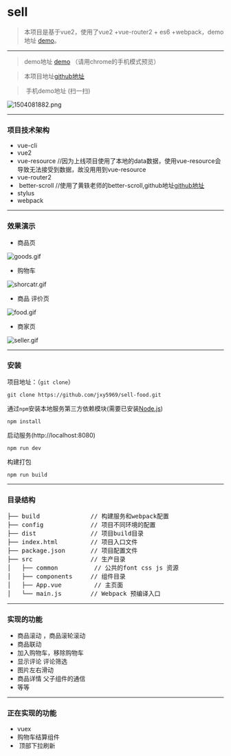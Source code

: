 # sell

>  本项目是基于vue2，使用了vue2 +vue-router2 + es6 +webpack，demo地址 [demo](http://112.74.60.57/#/goods)。


***
>  demo地址 [demo](http://112.74.60.57/#/goods) （请用chrome的手机模式预览）

>  本项目地址[github地址](https://github.com/jxy5969/sell-food/edit/master/sellFood)

>  手机demo地址 (扫一扫)


![1504081882.png](https://github.com/jxy5969/sell-food/blob/master/sellFood/screenShots/1504081882.png)



***
### 项目技术架构
*  vue-cli
*  vue2
*  vue-resource //因为上线项目使用了本地的data数据，使用vue-resource会导致无法接受到数据，故没用用到vue-resource
*  vue-router2
*  better-scroll //使用了黄轶老师的better-scroll,github地址[github地址](https://github.com/ustbhuangyi/better-scroll)
*  stylus
*  webpack

***
### 效果演示
* 商品页

![goods.gif](https://github.com/jxy5969/sell-food/blob/master/sellFood/screenShots/goods.gif)

* 购物车

![shorcatr.gif](https://github.com/jxy5969/sell-food/blob/master/sellFood/screenShots/shopcart.gif)

* 商品 评价页

![food.gif](https://github.com/jxy5969/sell-food/blob/master/sellFood/screenShots/food.gif)

* 商家页

![seller.gif](https://github.com/jxy5969/sell-food/blob/master/sellFood/screenShots/seller.gif)


***
### 安装
项目地址：（`git clone`）
```shell
git clone https://github.com/jxy5969/sell-food.git
```
通过`npm`安装本地服务第三方依赖模块(需要已安装[Node.js](https://nodejs.org/))

```
npm install
```
启动服务(http://localhost:8080)

```
npm run dev
```
构建打包

```
npm run build

```

***
### 目录结构
<pre>
├── build              // 构建服务和webpack配置
├── config             // 项目不同环境的配置
├── dist               // 项目build目录
├── index.html         // 项目入口文件
├── package.json       // 项目配置文件
├── src                // 生产目录
│   ├── common          // 公共的font css js 资源
│   ├── components     // 组件目录
│   ├── App.vue         // 主页面 
│   └── main.js        // Webpack 预编译入口
</pre>


***
### 实现的功能
* 商品滚动 ，商品滚轮滚动
* 商品联动
* 加入购物车，移除购物车
* 显示评论 评论筛选
* 图片左右滑动
* 商品详情  父子组件的通信
* 等等


***
### 正在实现的功能
* vuex
* 购物车结算组件
*  顶部下拉刷新

